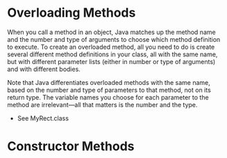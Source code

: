 # Overloading Methods

When you call a method in an object, Java matches up the method name and the number and type of arguments to choose which method definition to execute. To create an overloaded method, all you need to do is create several different method definitions in your class, all with the same name, but with different parameter lists (either in number or type of arguments) and with different bodies.

Note that Java differentiates overloaded methods with the same name, based on the number and type of parameters to that method, not on its return type. The variable names you choose for each parameter to the method are irrelevant—all that matters is the number and the type.

- See MyRect.class

# Constructor Methods

